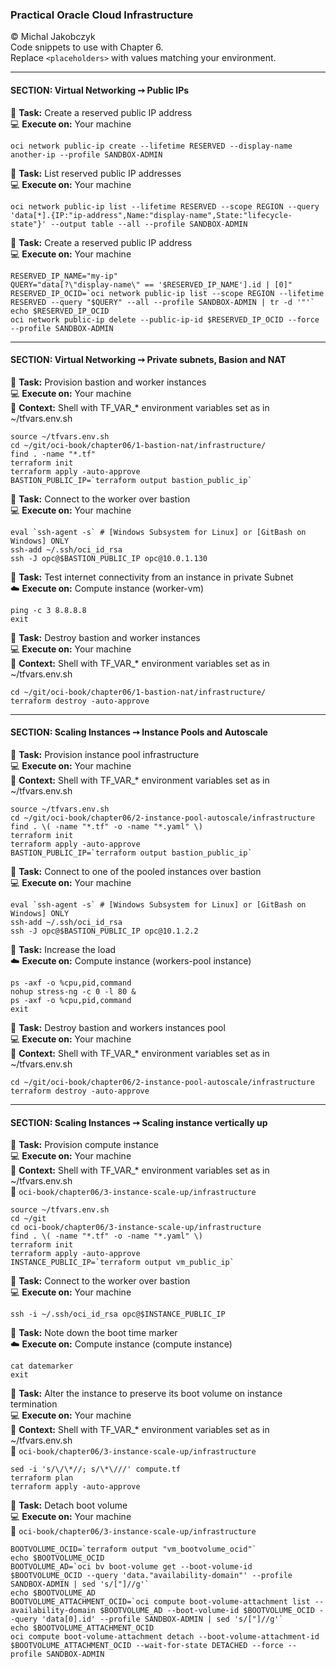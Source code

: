 ### Practical Oracle Cloud Infrastructure
© Michal Jakobczyk  
Code snippets to use with Chapter 6.  
Replace `<placeholders>` with values matching your environment.  

---
#### SECTION: Virtual Networking ➙ Public IPs

:wrench: **Task:** Create a reserved public IP address   
:computer: **Execute on:** Your machine

    oci network public-ip create --lifetime RESERVED --display-name another-ip --profile SANDBOX-ADMIN

:wrench: **Task:** List reserved public IP addresses   
:computer: **Execute on:** Your machine

    oci network public-ip list --lifetime RESERVED --scope REGION --query 'data[*].{IP:"ip-address",Name:"display-name",State:"lifecycle-state"}' --output table --all --profile SANDBOX-ADMIN

:wrench: **Task:** Create a reserved public IP address   
:computer: **Execute on:** Your machine

    RESERVED_IP_NAME="my-ip"
    QUERY="data[?\"display-name\" == '$RESERVED_IP_NAME'].id | [0]"
    RESERVED_IP_OCID=`oci network public-ip list --scope REGION --lifetime RESERVED --query "$QUERY" --all --profile SANDBOX-ADMIN | tr -d '"'`
    echo $RESERVED_IP_OCID
    oci network public-ip delete --public-ip-id $RESERVED_IP_OCID --force --profile SANDBOX-ADMIN
    
---
#### SECTION: Virtual Networking ➙ Private subnets, Basion and NAT

:wrench: **Task:** Provision bastion and worker instances   
:computer: **Execute on:** Your machine  
:dart: **Context:** Shell with TF_VAR_* environment variables set as in ~/tfvars.env.sh

    source ~/tfvars.env.sh
    cd ~/git/oci-book/chapter06/1-bastion-nat/infrastructure/
    find . -name "*.tf"
    terraform init
    terraform apply -auto-approve
    BASTION_PUBLIC_IP=`terraform output bastion_public_ip`
    
:wrench: **Task:** Connect to the worker over bastion   
:computer: **Execute on:** Your machine  

    eval `ssh-agent -s` # [Windows Subsystem for Linux] or [GitBash on Windows] ONLY
    ssh-add ~/.ssh/oci_id_rsa
    ssh -J opc@$BASTION_PUBLIC_IP opc@10.0.1.130
    
:wrench: **Task:** Test internet connectivity from an instance in private Subnet  
:cloud: **Execute on:** Compute instance (worker-vm)
 
    ping -c 3 8.8.8.8
    exit

:wrench: **Task:** Destroy bastion and worker instances   
:computer: **Execute on:** Your machine  
:dart: **Context:** Shell with TF_VAR_* environment variables set as in ~/tfvars.env.sh

    cd ~/git/oci-book/chapter06/1-bastion-nat/infrastructure/
    terraform destroy -auto-approve
    
---
#### SECTION: Scaling Instances ➙ Instance Pools and Autoscale

:wrench: **Task:** Provision instance pool infrastructure   
:computer: **Execute on:** Your machine  
:dart: **Context:** Shell with TF_VAR_* environment variables set as in ~/tfvars.env.sh

    source ~/tfvars.env.sh
    cd ~/git/oci-book/chapter06/2-instance-pool-autoscale/infrastructure
    find . \( -name "*.tf" -o -name "*.yaml" \)
    terraform init
    terraform apply -auto-approve
    BASTION_PUBLIC_IP=`terraform output bastion_public_ip`
    
:wrench: **Task:** Connect to one of the pooled instances over bastion   
:computer: **Execute on:** Your machine  

    eval `ssh-agent -s` # [Windows Subsystem for Linux] or [GitBash on Windows] ONLY
    ssh-add ~/.ssh/oci_id_rsa
    ssh -J opc@$BASTION_PUBLIC_IP opc@10.1.2.2
    
:wrench: **Task:** Increase the load  
:cloud: **Execute on:** Compute instance (workers-pool instance)
 
    ps -axf -o %cpu,pid,command
    nohup stress-ng -c 0 -l 80 &
    ps -axf -o %cpu,pid,command
    exit
    
:wrench: **Task:** Destroy bastion and workers instances pool   
:computer: **Execute on:** Your machine  
:dart: **Context:** Shell with TF_VAR_* environment variables set as in ~/tfvars.env.sh

    cd ~/git/oci-book/chapter06/2-instance-pool-autoscale/infrastructure
    terraform destroy -auto-approve

---
#### SECTION: Scaling Instances ➙ Scaling instance vertically up

:wrench: **Task:** Provision compute instance   
:computer: **Execute on:** Your machine  
:dart: **Context:** Shell with TF_VAR_* environment variables set as in ~/tfvars.env.sh  
:file_folder: `oci-book/chapter06/3-instance-scale-up/infrastructure`

    source ~/tfvars.env.sh
    cd ~/git
    cd oci-book/chapter06/3-instance-scale-up/infrastructure
    find . \( -name "*.tf" -o -name "*.yaml" \)
    terraform init
    terraform apply -auto-approve
    INSTANCE_PUBLIC_IP=`terraform output vm_public_ip`

:wrench: **Task:** Connect to the worker over bastion   
:computer: **Execute on:** Your machine  

    ssh -i ~/.ssh/oci_id_rsa opc@$INSTANCE_PUBLIC_IP
    
:wrench: **Task:** Note down the boot time marker  
:cloud: **Execute on:** Compute instance (compute instance)
 
    cat datemarker
    exit
    
:wrench: **Task:** Alter the instance to preserve its boot volume on instance termination   
:computer: **Execute on:** Your machine  
:dart: **Context:** Shell with TF_VAR_* environment variables set as in ~/tfvars.env.sh  
:file_folder: `oci-book/chapter06/3-instance-scale-up/infrastructure`

    sed -i 's/\/\*//; s/\*\///' compute.tf
    terraform plan
    terraform apply -auto-approve

:wrench: **Task:** Detach boot volume   
:computer: **Execute on:** Your machine  
:file_folder: `oci-book/chapter06/3-instance-scale-up/infrastructure`

    BOOTVOLUME_OCID=`terraform output "vm_bootvolume_ocid"`
    echo $BOOTVOLUME_OCID
    BOOTVOLUME_AD=`oci bv boot-volume get --boot-volume-id $BOOTVOLUME_OCID --query 'data."availability-domain"' --profile SANDBOX-ADMIN | sed 's/["]//g'`
    echo $BOOTVOLUME_AD
    BOOTVOLUME_ATTACHMENT_OCID=`oci compute boot-volume-attachment list --availability-domain $BOOTVOLUME_AD --boot-volume-id $BOOTVOLUME_OCID --query 'data[0].id' --profile SANDBOX-ADMIN | sed 's/["]//g'`
    echo $BOOTVOLUME_ATTACHMENT_OCID
    oci compute boot-volume-attachment detach --boot-volume-attachment-id $BOOTVOLUME_ATTACHMENT_OCID --wait-for-state DETACHED --force --profile SANDBOX-ADMIN

